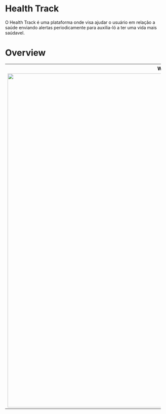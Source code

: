 # Health Track

O Health Track é uma plataforma onde visa ajudar o usuário em relaçâo a saúde enviando alertas periodicamente para auxilia-ló a ter uma vida mais saúdavel.

# Overview
<table>
	<tr>
		<th width="100%">
			Web Interface<br>
		</th>
	</tr>
	<tr>
		<td>
			<img width="1080" src="https://user-images.githubusercontent.com/56847487/123654166-307e8980-d804-11eb-94e2-f814393d5202.png">
		</td>
    <td>
			<img width="1080" src="https://user-images.githubusercontent.com/56847487/123654201-383e2e00-d804-11eb-8423-c1e0ec75c433.png">
		</td>
    <td>
			<img width="1080" src="https://user-images.githubusercontent.com/56847487/123654189-35433d80-d804-11eb-9b76-a57b744adc5c.png">
		</td>
	</tr>
</table>